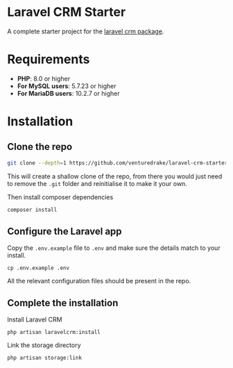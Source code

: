 # Laravel CRM Starter

A complete starter project for the [laravel crm package](https://github.com/venturedrake/laravel-crm).

# Requirements

- **PHP**: 8.0 or higher
- **For MySQL users**: 5.7.23 or higher
- **For MariaDB users**: 10.2.7 or higher

# Installation

## Clone the repo

```bash
git clone --depth=1 https://github.com/venturedrake/laravel-crm-starter.git
```

This will create a shallow clone of the repo, from there you would just need to remove the `.git` folder and reinitialise it to make it your own.

Then install composer dependencies

```bash
composer install
```

## Configure the Laravel app

Copy the `.env.example` file to `.env` and make sure the details match to your install.

```shell
cp .env.example .env
```

All the relevant configuration files should be present in the repo.

## Complete the installation

Install Laravel CRM

```
php artisan laravelcrm:install
```

Link the storage directory

```
php artisan storage:link
```